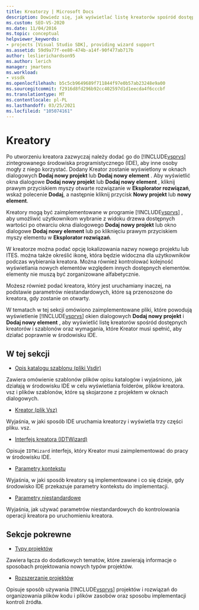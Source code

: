 ```yaml
---
title: Kreatorzy | Microsoft Docs
description: Dowiedz się, jak wyświetlać listę kreatorów spośród dostępnych kreatorów i szablonów w programie Visual Studio oraz o wymaganiach, które Kreator musi spełnić w środowisku IDE.
ms.custom: SEO-VS-2020
ms.date: 11/04/2016
ms.topic: conceptual
helpviewer_keywords:
- projects [Visual Studio SDK], providing wizard support
ms.assetid: 59d9a77f-ee80-474b-a14f-90f477ab717b
author: leslierichardson95
ms.author: lerich
manager: jmartens
ms.workload:
- vssdk
ms.openlocfilehash: b5c5cb9649689f711844f97e0b57ab23248e9a00
ms.sourcegitcommit: f2916d8fd296b92cc402597d1d1eecda4f6cccbf
ms.translationtype: MT
ms.contentlocale: pl-PL
ms.lasthandoff: 03/25/2021
ms.locfileid: "105074161"
---
```

# <a name="wizards"></a>Kreatory
Po utworzeniu kreatora zazwyczaj należy dodać go do [!INCLUDE[vsprvs](../../code-quality/includes/vsprvs_md.md)] zintegrowanego środowiska programistycznego (IDE), aby inne osoby mogły z niego korzystać. Dodany Kreator zostanie wyświetlony w oknach dialogowych **Dodaj nowy projekt** lub **Dodaj nowy element** . Aby wyświetlić okna dialogowe **Dodaj nowy projekt** lub **Dodaj nowy element** , kliknij prawym przyciskiem myszy otwarte rozwiązanie w **Eksplorator rozwiązań**, wskaż polecenie **Dodaj**, a następnie kliknij przycisk **Nowy projekt** lub **nowy element**.

 Kreatory mogą być zaimplementowane w programie [!INCLUDE[vsprvs](../../code-quality/includes/vsprvs_md.md)] , aby umożliwić użytkownikom wybranie z widoku drzewa dostępnych wartości po otwarciu okna dialogowego **Dodaj nowy projekt** lub okno dialogowe **Dodaj nowy element** lub po kliknięciu prawym przyciskiem myszy elementu w **Eksplorator rozwiązań**.

 W kreatorze można podać opcję lokalizowania nazwy nowego projektu lub ITES. można także określić ikonę, która będzie widoczna dla użytkowników podczas wybierania kreatora. Można również kontrolować kolejność wyświetlania nowych elementów względem innych dostępnych elementów. elementy nie muszą być zorganizowane alfabetycznie.

 Możesz również podać kreatora, który jest uruchamiany inaczej, na podstawie parametrów niestandardowych, które są przenoszone do kreatora, gdy zostanie on otwarty.

 W tematach w tej sekcji omówiono zaimplementowane pliki, które powodują wyświetlenie [!INCLUDE[vsprvs](../../code-quality/includes/vsprvs_md.md)] okien dialogowych **Dodaj nowy projekt** i **Dodaj nowy element** , aby wyświetlić listę kreatorów spośród dostępnych kreatorów i szablonów oraz wymagania, które Kreator musi spełnić, aby działać poprawnie w środowisku IDE.

## <a name="in-this-section"></a>W tej sekcji
- [Opis katalogu szablonu (pliki Vsdir)](../../extensibility/internals/template-directory-description-dot-vsdir-files.md)

 Zawiera omówienie szablonów plików opisu katalogów i wyjaśniono, jak działają w środowisku IDE w celu wyświetlania folderów, plików kreatora. vsz i plików szablonów, które są skojarzone z projektem w oknach dialogowych.

- [Kreator (plik Vsz)](../../extensibility/internals/wizard-dot-vsz-file.md)

 Wyjaśnia, w jaki sposób IDE uruchamia kreatorzy i wyświetla trzy części pliku. vsz.

- [Interfejs kreatora (IDTWizard)](../../extensibility/internals/wizard-interface-idtwizard.md)

 Opisuje `IDTWizard` interfejs, który Kreator musi zaimplementować do pracy w środowisku IDE.

- [Parametry kontekstu](../../extensibility/internals/context-parameters.md)

 Wyjaśnia, w jaki sposób kreatory są implementowane i co się dzieje, gdy środowisko IDE przekazuje parametry kontekstu do implementacji.

- [Parametry niestandardowe](../../extensibility/internals/custom-parameters.md)

 Wyjaśnia, jak używać parametrów niestandardowych do kontrolowania operacji kreatora po uruchomieniu kreatora.

## <a name="related-sections"></a>Sekcje pokrewne
- [Typy projektów](../../extensibility/internals/project-types.md)

 Zawiera łącza do dodatkowych tematów, które zawierają informacje o sposobach projektowania nowych typów projektów.

- [Rozszerzanie projektów](../../extensibility/extending-projects.md)

 Opisuje sposób używania [!INCLUDE[vsprvs](../../code-quality/includes/vsprvs_md.md)] projektów i rozwiązań do organizowania plików kodu i plików zasobów oraz sposobu implementacji kontroli źródła.
